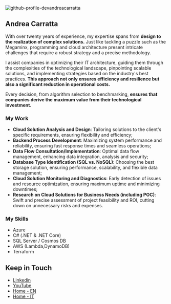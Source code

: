 
![github-profile-devandreacarratta](https://github.com/devandreacarratta/devandreacarratta/assets/46504271/db4cae76-9e45-4aaa-a0d2-24cfdc149ee0)

## Andrea Carratta

With over twenty years of experience, my expertise spans from **design to the realization of complex solutions.** Just like tackling a puzzle such as the Megaminx, programming and cloud architecture present intricate challenges that require a robust strategy and a precise methodology.

I assist companies in optimizing their IT architecture, guiding them through the complexities of the technological landscape, pinpointing scalable solutions, and implementing strategies based on the industry's best practices. **This approach not only ensures efficiency and resilience but also a significant reduction in operational costs.**

Every decision, from algorithm selection to benchmarking, **ensures that companies derive the maximum value from their technological investment.**

### My Work

- **Cloud Solution Analysis and Design**: Tailoring solutions to the client's specific requirements, ensuring flexibility and efficiency;
- **Backend Process Development**: Maximizing system performance and reliability, ensuring fast response times and seamless operations;
- **Data Flow Consultation/Implementation**: Optimal data flow management, enhancing data integration, analysis and security;
- **Database Type Identification (SQL vs. NoSQL)**: Choosing the best storage solution, ensuring performance, scalability, and flexible data management;
- **Cloud Solution Monitoring and Diagnostics**: Early detection of issues and resource optimization, ensuring maximum uptime and minimizing downtimes;
- **Research on Cloud Solutions for Business Needs (including POC)**: Swift and precise assessment of project feasibility and ROI, cutting
down on unnecessary risks and expenses.

### My Skills

- Azure
- C# (.NET & .NET Core)
- SQL Server / Cosmos DB
- AWS (Lambda,DynamoDB)
- Terraform

## Keep in Touch

- [Linkedin](https://links.devandreacarratta.it/linkedin)
- [YouTube](https://links.devandreacarratta.it/youtube)
- [Home - EN](https://devandreacarratta.it/en/andrea-carratta-developer-english/)
- [Home - IT](https://devandreacarratta.it/)
